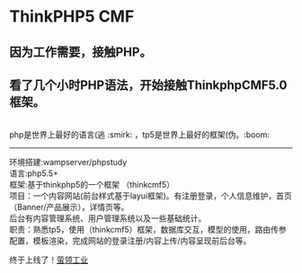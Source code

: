 # ThinkPHP5 CMF
## 因为工作需要，接触PHP。  
## 看了几个小时PHP语法，开始接触ThinkphpCMF5.0框架。
<br>
php是世界上最好的语言(逃 :smirk: ，tp5是世界上最好的框架(伪。:boom:
<br>
<hr>
环境搭建:wampserver/phpstudy <br>
语言:php5.5+ <br>
框架:基于thinkphp5的一个框架 （thinkcmf5）<br>
项目：一个内容网站(前台样式基于layui框架)。有注册登录，个人信息维护，首页（Banner/产品展示），详情页等。<br>
     后台有内容管理系统、用户管理系统以及一些基础统计。<br>
职责：熟悉tp5，使用（thinkcmf5）框架，数据库交互，模型的使用，路由传参配置，模板渲染，完成网站的登录注册/内容上传/内容呈现前后台等。<br>

终于上线了！[萤领工业](https://www.inlinkindustry.com)
